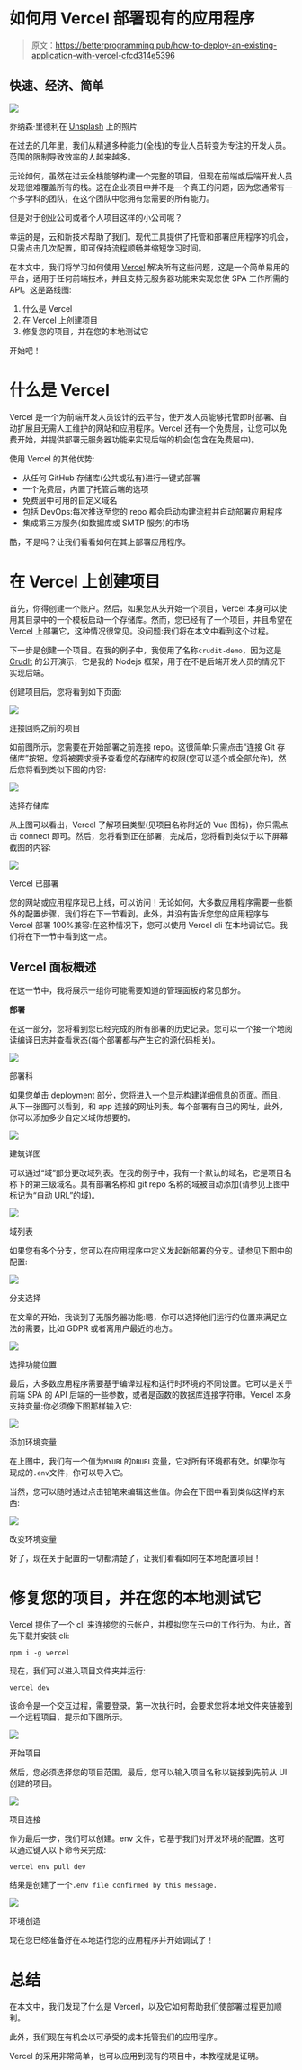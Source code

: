 # 如何用 Vercel 部署现有的应用程序

> 原文：<https://betterprogramming.pub/how-to-deploy-an-existing-application-with-vercel-cfcd314e5396>

## 快速、经济、简单

![](img/1d6942cc1d354fac1fb48e463f6bc1b8.png)

乔纳森·里德利在 [Unsplash](https://unsplash.com?utm_source=medium&utm_medium=referral) 上的照片

在过去的几年里，我们从精通多种能力(全栈)的专业人员转变为专注的开发人员。范围的限制导致效率的人越来越多。

无论如何，虽然在过去全栈能够构建一个完整的项目，但现在前端或后端开发人员发现很难覆盖所有的栈。这在企业项目中并不是一个真正的问题，因为您通常有一个多学科的团队，在这个团队中您拥有您需要的所有能力。

但是对于创业公司或者个人项目这样的小公司呢？

幸运的是，云和新技术帮助了我们。现代工具提供了托管和部署应用程序的机会，只需点击几次配置，即可保持流程顺畅并缩短学习时间。

在本文中，我们将学习如何使用 [Vercel](https://vercel.com/) 解决所有这些问题，这是一个简单易用的平台，适用于任何前端技术，并且支持无服务器功能来实现您使 SPA 工作所需的 API。这是路线图:

1.  什么是 Vercel
2.  在 Vercel 上创建项目
3.  修复您的项目，并在您的本地测试它

开始吧！

# 什么是 Vercel

Vercel 是一个为前端开发人员设计的云平台，使开发人员能够托管即时部署、自动扩展且无需人工维护的网站和应用程序。Vercel 还有一个免费层，让您可以免费开始，并提供部署无服务器功能来实现后端的机会(包含在免费层中)。

使用 Vercel 的其他优势:

*   从任何 GitHub 存储库(公共或私有)进行一键式部署
*   一个免费层，内置了托管后端的选项
*   免费层中可用的自定义域名
*   包括 DevOps:每次推送至您的 repo 都会启动构建流程并自动部署应用程序
*   集成第三方服务(如数据库或 SMTP 服务)的市场

酷，不是吗？让我们看看如何在其上部署应用程序。

# 在 Vercel 上创建项目

首先，你得创建一个账户。然后，如果您从头开始一个项目，Vercel 本身可以使用其目录中的一个模板启动一个存储库。然而，您已经有了一个项目，并且希望在 Vercel 上部署它，这种情况很常见。没问题:我们将在本文中看到这个过程。

下一步是创建一个项目。在我的例子中，我使用了名称`crudit-demo`，因为这是 [CrudIt](https://www.npmjs.com/package/crudit) 的公开演示，它是我的 Nodejs 框架，用于在不是后端开发人员的情况下实现后端。

创建项目后，您将看到如下页面:

![](img/8f82866650f13da0fef36855d2b7bdcd.png)

连接回购之前的项目

如前图所示，您需要在开始部署之前连接 repo。这很简单:只需点击“连接 Git 存储库”按钮。您将被要求授予查看您的存储库的权限(您可以逐个或全部允许)，然后您将看到类似下图的内容:

![](img/38779e742f66b6afd00416e9c568e664.png)

选择存储库

从上图可以看出，Vercel 了解项目类型(见项目名称附近的 Vue 图标)，你只需点击 connect 即可。然后，您将看到正在部署，完成后，您将看到类似于以下屏幕截图的内容:

![](img/3d41003f44f613e139c9be268de34b2e.png)

Vercel 已部署

您的网站或应用程序现已上线，可以访问！无论如何，大多数应用程序需要一些额外的配置步骤，我们将在下一节看到。此外，并没有告诉您您的应用程序与 Vercel 部署 100%兼容:在这种情况下，您可以使用 Vercel cli 在本地调试它。我们将在下一节中看到这一点。

## Vercel 面板概述

在这一节中，我将展示一组你可能需要知道的管理面板的常见部分。

**部署**

在这一部分，您将看到您已经完成的所有部署的历史记录。您可以一个接一个地阅读编译日志并查看状态(每个部署都与产生它的源代码相关)。

![](img/3fa0ace71be0ae0940546daf93fd8bf4.png)

部署科

如果您单击 deployment 部分，您将进入一个显示构建详细信息的页面。而且，从下一张图可以看到，和 app 连接的网址列表。每个部署有自己的网址，此外，你可以添加多少自定义域你想要的。

![](img/d60a12a7f8b23f61fa62d845c058b435.png)

建筑详图

可以通过“域”部分更改域列表。在我的例子中，我有一个默认的域名，它是项目名称下的第三级域名。具有部署名称和 git repo 名称的域被自动添加(请参见上图中标记为“自动 URL”的域)。

![](img/8da1b7443efc5a6d9b84716e508c33f8.png)

域列表

如果您有多个分支，您可以在应用程序中定义发起新部署的分支。请参见下图中的配置:

![](img/66a754e63dfe7ccf8b8c70273f8b1e96.png)

分支选择

在文章的开始，我谈到了无服务器功能:嗯，你可以选择他们运行的位置来满足立法的需要，比如 GDPR 或者离用户最近的地方。

![](img/96525bd5a1dc275d23fab5b31b666730.png)

选择功能位置

最后，大多数应用程序需要基于编译过程和运行时环境的不同设置。它可以是关于前端 SPA 的 API 后端的一些参数，或者是函数的数据库连接字符串。Vercel 本身支持变量:你必须像下图那样输入它:

![](img/99d8d27a4625c84951382e7ffdf37711.png)

添加环境变量

在上图中，我们有一个值为`MYURL`的`DBURL`变量，它对所有环境都有效。如果你有现成的`.env`文件，你可以导入它。

当然，您可以随时通过点击铅笔来编辑这些值。你会在下图中看到类似这样的东西:

![](img/1805c6139dd42126f89d4d7ada18a82d.png)

改变环境变量

好了，现在关于配置的一切都清楚了，让我们看看如何在本地配置项目！

# 修复您的项目，并在您的本地测试它

Vercel 提供了一个 cli 来连接您的云帐户，并模拟您在云中的工作行为。为此，首先下载并安装 cli:

```
npm i -g vercel
```

现在，我们可以进入项目文件夹并运行:

```
vercel dev
```

该命令是一个交互过程，需要登录。第一次执行时，会要求您将本地文件夹链接到一个远程项目，提示如下图所示。

![](img/f054bfee03a0d3b33f031c72f8243c1f.png)

开始项目

然后，您必须选择您的项目范围，最后，您可以输入项目名称以链接到先前从 UI 创建的项目。

![](img/9e3e84bf9a6dd4a5a2fdeda9a3ba38f4.png)

项目连接

作为最后一步，我们可以创建。env 文件，它基于我们对开发环境的配置。这可以通过键入以下命令来完成:

```
vercel env pull dev
```

结果是创建了一个`.env file confirmed by this message.`

![](img/a093f06bd7c9ecb3d8f24fac45d4d12c.png)

环境创造

现在您已经准备好在本地运行您的应用程序并开始调试了！

# 总结

在本文中，我们发现了什么是 Vercerl，以及它如何帮助我们使部署过程更加顺利。

此外，我们现在有机会以可承受的成本托管我们的应用程序。

Vercel 的采用非常简单，也可以应用到现有的项目中，本教程就是证明。